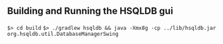 ## Building and Running the HSQLDB gui

`$> cd build`
`$> ./gradlew hsqldb && java -Xmx8g -cp ../lib/hsqldb.jar org.hsqldb.util.DatabaseManagerSwing`

